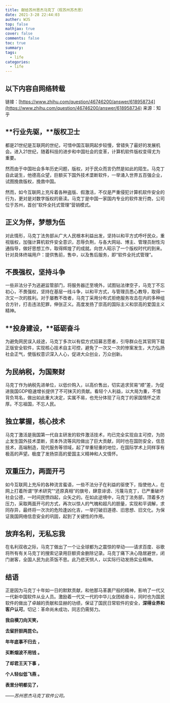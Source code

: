 ```yaml
---
title: 献给苏州思杰马克丁（现苏州苏杰思）
date: 2021-3-28 22:44:03
auther: WJS
top: false
mathjax: true
cover: false
comments: false
toc: true
summary:
tags:
  - life
categories:
  - life
---
```


## **以下内容自网络转载**

链接：[https://www.zhihu.com/question/46746200/answer/618958734](https://www.zhihu.com/question/46746200/answer/618958734)
来源：知乎

## **行业先驱，**版权卫士

都是21世纪是互联网的世纪，可惜中国互联网起步较慢，曾错失了最好的发展机会。进入21世纪，随着科技的进步和中国社会的变革，计算机软件版权变得尤为重要。

然而由于中国社会多年历史问题，版权，对于民众而言仍然是如此的陌生。马克丁自此诞生，他德高众望，巨额买下国外技术垄断软件，一举涌入世界五百强企业，试图挽救版权，挽救中国。

然而，如今互联网上充斥着各种盗版、假激活，不仅是严重侵犯计算机软件安全的行为，更对是对数字版权的亵渎。马克丁是中国一家国内专业的软件发行商，公司位于苏州，首创“软件全托式管理”营销模式。

## **正义为伴，梦想为伍**

对此情形，马克丁法务部从广大人民根本利益出发，坚持以和平方式呼吁民众，重视版权，加强计算机软件安全意识，忍辱负荆，与各大网站、博主、管理员耐性沟通指导，做好思想工作，取得辉煌了的成就。向世人昭示了一个版权时代的到来。针对具体终端用户：提供售前，售中，以及售后服务，即“软件全托式管理”。

## **不畏强权，坚持斗争**

一些非法分子为逃避监管部门，将服务器迁至境外，试图钻法律空子，马克丁不忘初心，不畏强权，坚持在基层一线斗争，以和平方式，与管理员悉心教导，取得一次又一次的胜利。对于屡教不改者，马克丁采用分布式拒绝服务攻击在内的多种组合方针，打击违法犯罪，伸张正义。高度发扬了崇高的国际主义和崇高的爱国主义精神。

## **投身建设，**砥砺奋斗

为避免网民误入歧途，马克丁多次以有偿方式招募志愿者，引导群众在其官网下载正版安全软件，实现核心技术自主可控，避免了一次又一次的惨案发生，大力弘扬社会正气，使版权意识深入人心，促进大众创业，万众创新。

## **为民纳税，为国聚财**

马克丁作为纳税先进单位，以低价购入，以高价售出，切实追求贸易“顺”差，为促进我国GDP稳速增长提供了不可抹灭的贡献。看轻个人利益，以大局为重，不惜背负骂名，做出如此重大决定，实属不易，也充分体现了马克丁的家国情怀之浓厚。不忘祖国，不忘人民。

## **独立掌握，核心技术**

马克丁激活是我国第一代自主研发的软件激活技术，均已完全实现自主可控，为防止发生国外技术垄断，资本外流等风险做出了巨大贡献，同时也在国防安全，信息技术，高端制造，现代服务等领域，起了举重轻重的地位，在国际学术上同样享有极高的声望。极度了发扬崇高的爱国主义精神和人文情怀。

## **双重压力，两面开弓**

如今互联网上充斥的各种流言蜚语，一些不法分子在利益的驱使下，指使他人，在网上打着所谓“学术研究”“还原真相”的旗号，肆意诽谤、污蔑马克丁，已严重破坏社会公德，一时间民愤四起，众矢之的。在如此逆境中，马克丁法务部，顶着多方压力，采取两面开弓的方式，再次以惊人的气魄和超凡的胆量，实现和平调解，求同存异，最终将一次次的危险逢凶化吉，一举打破旧道德、旧思想、旧文化。为保证我国网络信息安全的巩固，起到了关键性的作用。

## **放弃名利，无私忘我**

在名利双收之际，马克丁做出了一个让全球都为之震惊的举动——请求百度、谷歌将所有有关马克丁的搜索记录用巨额资金删除记录。马克丁痛下决心隐居避世，闭门谢客，全国人民为此茶饭不思。此乃悲天悯人，以实际行动发扬实业精神。

## **结语**

正是因为马克丁十年如一日的默默贡献，和他那马革裹尸般的精神，影响了一代又一代新中国软件从业人员。激励着一代又一代的中华儿女团结奋斗，同时也为国民软件的做出了卓越的贡献和显赫的功绩，保证了国民日常软件的安全，**深得业界和客户认可**。切记：革命尚未成功，同志仍需努力。

**我自横刀向天笑，**

**去留肝胆两昆仑。**

**年年底事不归去** **，**

**买断烟波不用钱** **。**

**了却君王天下事** **，**

**个人轻似低飞燕** **。**

**表里分明都见了，**

*——苏州思杰马克丁软件公司。*